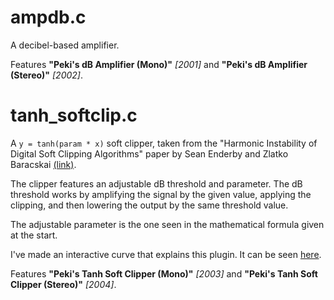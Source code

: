 # ampdb.c

A decibel-based amplifier.

Features
**"Peki's dB Amplifier (Mono)"** *[2001]* and
**"Peki's dB Amplifier (Stereo)"** *[2002]*.

# tanh_softclip.c

A `y = tanh(param * x)` soft clipper, taken from the "Harmonic Instability of Digital Soft Clipping
Algorithms" paper by Sean Enderby and Zlatko Baracskai
[(link)](https://dafx12.york.ac.uk/papers/dafx12_submission_45.pdf).

The clipper features an adjustable dB threshold and parameter.
The dB threshold works by amplifying the signal by the given value, applying the clipping,
and then lowering the output by the same threshold value.

The adjustable parameter is the one seen in the mathematical formula given at the start.

I've made an interactive curve that explains this plugin.
It can be seen [here](https://www.desmos.com/calculator/s6djw5g35s).

Features
**"Peki's Tanh Soft Clipper (Mono)"** *[2003]* and
**"Peki's Tanh Soft Clipper (Stereo)"** *[2004]*.
